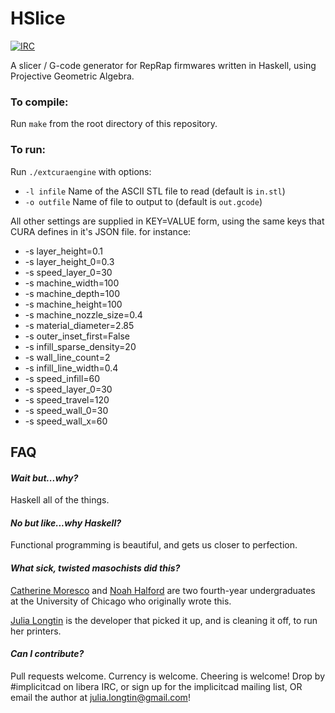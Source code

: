 # HSlice

[![IRC](https://img.shields.io/badge/irc.libera.chat-%23ImplicitCAD-blue.svg)](https://libera.chat/)

A slicer / G-code generator for RepRap firmwares written in Haskell, using Projective Geometric Algebra.

### To compile:
Run `make` from the root directory of this repository.

### To run:
Run `./extcuraengine` with options:

* `-l infile` Name of the ASCII STL file to read (default is `in.stl`)
* `-o outfile` Name of file to output to (default is `out.gcode`)

All other settings are supplied in KEY=VALUE form, using the same keys that CURA defines in it's JSON file. for instance:
* -s layer_height=0.1
* -s layer_height_0=0.3
* -s speed_layer_0=30
* -s machine_width=100
* -s machine_depth=100
* -s machine_height=100
* -s machine_nozzle_size=0.4
* -s material_diameter=2.85
* -s outer_inset_first=False
* -s infill_sparse_density=20
* -s wall_line_count=2
* -s infill_line_width=0.4
* -s speed_infill=60
* -s speed_layer_0=30
* -s speed_travel=120
* -s speed_wall_0=30
* -s speed_wall_x=60

## FAQ 
#### *Wait but...why?*

Haskell all of the things.

#### *No but like...why Haskell?*

Functional programming is beautiful, and gets us closer to perfection.

#### *What sick, twisted masochists did this?*

[Catherine Moresco](http://catmores.co) and [Noah Halford](http://noahhalford.com/) are two fourth-year undergraduates at the University of Chicago who originally wrote this.

[Julia Longtin](https://implicitcad.org) is the developer that picked it up, and is cleaning it off, to run her printers.

#### *Can I contribute?*

Pull requests welcome. Currency is welcome. Cheering is welcome! Drop by #implicitcad on libera IRC, or sign up for the implicitcad mailing list, OR email the author at julia.longtin@gmail.com!
